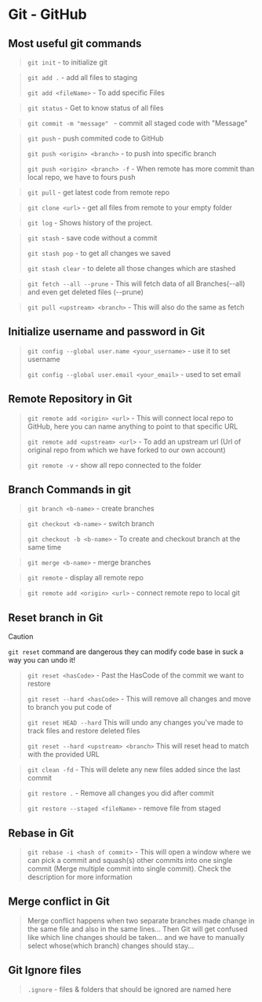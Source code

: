 # Git - GitHub

## Most useful git commands
> `git init` - to initialize git

> `git add .` - add all files to staging
>
> `git add <fileName>` - To add specific Files

> `git status` - Get to know status of all files

> `git commit -m "message" ` - commit all staged code with "Message"

> `git push` - push commited code to GitHub
>
> `git push <origin> <branch>` - to push into specific branch
>
> `git push <origin> <branch> -f` - When remote has more commit than local repo, we have to fours push

> `git pull` - get latest code from remote repo

> `git clone <url>` - get all files from remote to your empty folder <url of repo>

> `git log` - Shows history of the project.

> `git stash` - save code without a commit
>
> `git stash pop` - to get all changes we saved
>
> `git stash clear` - to delete all those changes which are stashed

> `git fetch --all --prune` - This will fetch data of all Branches(--all) and even get deleted files (--prune)

> `git pull <upstream> <branch>` - This will also do the same as fetch

## Initialize username and password in Git
> `git config --global user.name <your_username>` - use it to set username
>
> `git config --global user.email <your_email>` - used to set email

## Remote Repository in Git
> `git remote add <origin> <url>` - This will connect local repo to GitHub, here you can name anything <anythingYouWant> to point to that specific URL
>
> `git remote add <upstream> <url>` - To add an upstream url (Url of original repo from which we have forked to our own account)
>
> `git remote -v` - show all repo connected to the folder

## Branch Commands in git
> `git branch <b-name>` - create branches

> `git checkout <b-name>` - switch branch
>
> `git checkout -b <b-name>` - To create and checkout branch at the same time

> `git merge <b-name>` - merge branches

> `git remote` - display all remote repo

> `git remote add <origin> <url>` - connect remote repo to local git

## Reset branch in Git
> [!CAUTION]
> `git reset` command are dangerous they can modify code base in suck a way you can undo it!

> `git reset <hasCode>` - Past the HasCode of the commit we want to restore
>
> `git reset --hard <hasCode>` - This will remove all changes and move to branch you put code of
>
> `git reset HEAD --hard` This will undo any changes you've made to track files and restore deleted files
>
> `git reset --hard <upstream> <branch>` This will reset head to match with the provided URL

> `git clean -fd` - This will delete any new files added since the last commit

> `git restore .` - Remove all changes you did after commit
>
> `git restore --staged <fileName>` - remove file from staged

## Rebase in Git
> `git rebase -i <hash of commit>` - This will open a window where we can pick a commit and squash(s) other commits into one single commit (Merge multiple commit into single commit). Check the description for more information

## Merge conflict in Git
> Merge conflict happens when two separate branches made change in the same file and also in the same lines... Then Git will get confused like which line changes should be taken... and we have to manually select whose(which branch) changes should stay...

## Git Ignore files
> `.ignore` - files & folders that should be ignored are named here

